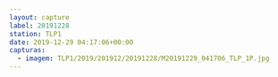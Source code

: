 ```yaml
---
layout: capture
label: 20191228
station: TLP1
date: 2019-12-29 04:17:06+00:00
capturas:
  - imagem: TLP1/2019/201912/20191228/M20191229_041706_TLP_1P.jpg
---
```

